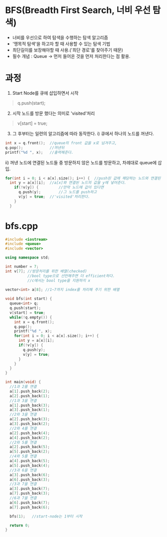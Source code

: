 # BFS(Breadth First Search, 너비 우선 탐색)
 - 너비를 우선으로 하여 탐색을 수행하는 탐색 알고리즘
 - '맹목적 탐색'을 하고자 할 때 사용할 수 있는 탐색 기법
 - 최단길이를 보장해야할 때 사용.('최단 경로'를 찾아주기 때문)
 - 필수 개념 : Queue -> 먼저 들어온 것을 먼저 처리한다는 점 활용.

# 과정
1. Start Node를 큐에 삽입하면서 시작
 > q.push(start);

2. 시작 노드를 방문 했다는 의미로 'visited'처리
 > v[start] = true;
 
3. 그 후부터는 일련의 알고리즘에 따라 동작한다.
 i) 큐에서 하나의 노드를 꺼낸다.
```C++
int x = q.front();	//queue의 front 값을 x로 넘겨주고, 
q.pop();			//꺼낸뒤 
printf("%d ", x);	//출력해준다. 
```
ii) 꺼낸 노드에 연결된 노드들 중 방문하지 않은 노드를 방문하고,
차례대로 queue에 삽입.
```C++
for(int i = 0; i < a[x].size(); i++) {	//push된 값에 해당하는 노드와 연결된 모든 노드들을 탐색 
  int y = a[x][i];	//a[x]와 연결된 노드의 값을 y에 넣어준다. 
    if(!v[y]) {			//만약 노드에 값이 있다면 
      q.push(y);		//그 노드를 push하고 
      v[y] = true;	//'visited'처리한다. 
    }
  }
```

# bfs.cpp
```C++
#include <iostream>
#include <queue>
#include <vector>

using namespace std;

int number = 7;
int v[7]; //방문처리를 위한 배열(checked)
          //bool type으로 선언해주면 더 efficient하다.
          //c에서는 bool type을 지원하지 x 
 
vector<int> a[8]; //1~7까지 index를 처리해 주기 위한 배열

void bfs(int start) {
  queue<int> q;
  q.push(start);		
  v[start] = true;
  while(!q.empty()) {
    int x = q.front();
    q.pop();
    printf("%d ", x);
    for(int i = 0; i < a[x].size(); i++) {
      int y = a[x][i];
      if(!v[y]) {
        q.push(y);
        v[y] = true;
      }
    }
  }
}

int main(void) {
  //1과 2를 연결
  a[1].push_back(2);
  a[2].push_back(1);
  //1과 3을 연결 
  a[1].push_back(3);
  a[3].push_back(1);
  //2와 3을 연결 
  a[2].push_back(3);
  a[3].push_back(2);
  //2와 4를 연결 
  a[2].push_back(4);
  a[4].push_back(2);
  //2와 5를 연결 
  a[2].push_back(5);
  a[5].push_back(2);
  //4와 5를 연결 
  a[4].push_back(5);
  a[5].push_back(4);
  //3과 6을 연결 
  a[3].push_back(6);
  a[6].push_back(3);
  //3과 7을 연결
  a[3].push_back(7);
  a[7].push_back(3);
  //6과 7을 연결
  a[6].push_back(7);
  a[7].push_back(6);

  bfs(1);	//start-node는 1부터 시작 

  return 0;
} 
```